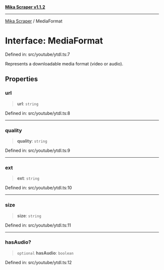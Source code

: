 [**Mika Scraper v1.1.2**](../README.md)

***

[Mika Scraper](../README.md) / MediaFormat

# Interface: MediaFormat

Defined in: src/youtube/ytdl.ts:7

Represents a downloadable media format (video or audio).

## Properties

### url

> **url**: `string`

Defined in: src/youtube/ytdl.ts:8

***

### quality

> **quality**: `string`

Defined in: src/youtube/ytdl.ts:9

***

### ext

> **ext**: `string`

Defined in: src/youtube/ytdl.ts:10

***

### size

> **size**: `string`

Defined in: src/youtube/ytdl.ts:11

***

### hasAudio?

> `optional` **hasAudio**: `boolean`

Defined in: src/youtube/ytdl.ts:12
